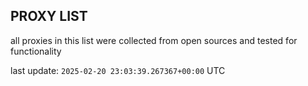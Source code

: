 ## PROXY LIST

all proxies in this list were collected from open sources and tested for functionality

last update: `2025-02-20 23:03:39.267367+00:00` UTC